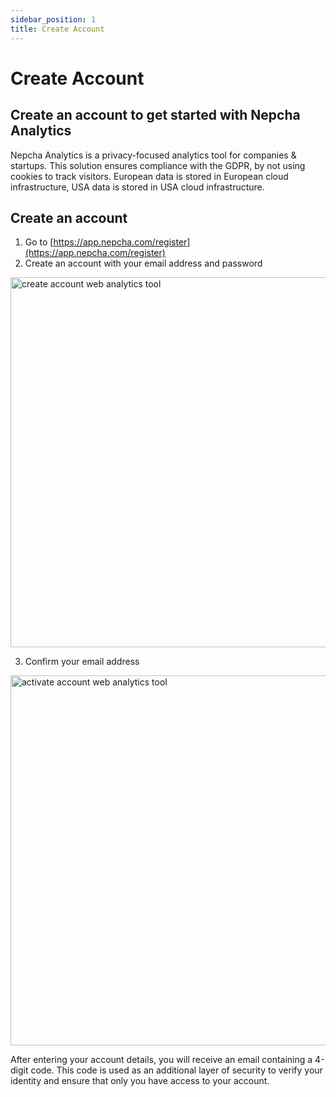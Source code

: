 ```yaml
---
sidebar_position: 1
title: Create Account
---
```


# Create Account

## Create an account to get started with Nepcha Analytics

Nepcha Analytics is a privacy-focused analytics tool for companies & startups. This solution ensures compliance with the GDPR, by not using cookies to track visitors. European data is stored in European cloud infrastructure, USA data is stored in USA cloud infrastructure.

## Create an account

1. Go to [https://app.nepcha.com/register](https://app.nepcha.com/register)
2. Create an account with your email address and password
<img src="/img/docs/nepcha-register.png" width="592" title="create account web analytics tool" alt="create account web analytics tool" />

3. Confirm your email address
<img src="/img/docs/nepcha-activate-account.png" width="592" title="activate account web analytics tool" alt="activate account web analytics tool" />

After entering your account details, you will receive an email containing a 4-digit code. This code is used as an additional layer of security to verify your identity and ensure that only you have access to your account.
